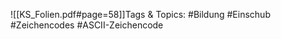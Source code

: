 
![[KS_Folien.pdf#page=58]]Tags & Topics:
   #Bildung
   #Einschub
   #Zeichencodes
   #ASCII-Zeichencode